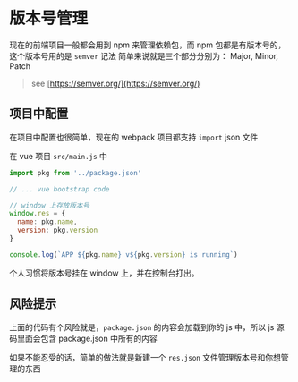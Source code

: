 # 版本号管理
现在的前端项目一般都会用到 npm 来管理依赖包，而 npm 包都是有版本号的，这个版本号用的是 `semver` 记法
简单来说就是三个部分分别为： Major, Minor, Patch

> see [https://semver.org/](https://semver.org/)

## 项目中配置
在项目中配置也很简单，现在的 webpack 项目都支持 `import` json 文件 

在 vue 项目 `src/main.js` 中

```javascript
import pkg from '../package.json'

// ... vue bootstrap code

// window 上存放版本号
window.res = {
  name: pkg.name,
  version: pkg.version
}

console.log(`APP ${pkg.name} v${pkg.version} is running`)
```

个人习惯将版本号挂在 window 上，并在控制台打出。

## 风险提示
上面的代码有个风险就是，`package.json` 的内容会加载到你的 js 中，所以 js 源码里面会包含 package.json 中所有的内容

如果不能忍受的话，简单的做法就是新建一个 `res.json` 文件管理版本号和你想管理的东西